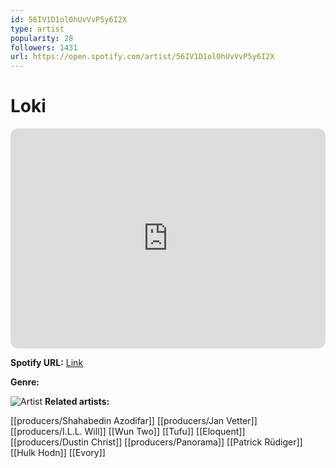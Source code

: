 ```yaml
---
id: 56IV1D1ol0hUvVvP5y6I2X
type: artist
popularity: 28
followers: 1431
url: https://open.spotify.com/artist/56IV1D1ol0hUvVvP5y6I2X
---
```

# Loki

<iframe style="border-radius:12px" src="https://open.spotify.com/embed/artist/56IV1D1ol0hUvVvP5y6I2X" width="100%" height="352" frameBorder="0" allowfullscreen="" allow="autoplay; clipboard-write; encrypted-media; fullscreen; picture-in-picture" loading="lazy"></iframe>

**Spotify URL:** [Link](https://open.spotify.com/artist/56IV1D1ol0hUvVvP5y6I2X)

**Genre:** 

![Artist](https://i.scdn.co/image/ab67616d0000b2734fca36351e4f38201496690a)
**Related artists:**

[[producers/Shahabedin Azodifar]]
[[producers/Jan Vetter]]
[[producers/I.L.L. Will]]
[[Wun Two]]
[[Tufu]]
[[Eloquent]]
[[producers/Dustin Christ]]
[[producers/Panorama]]
[[Patrick Rüdiger]]
[[Hulk Hodn]]
[[Evory]]
